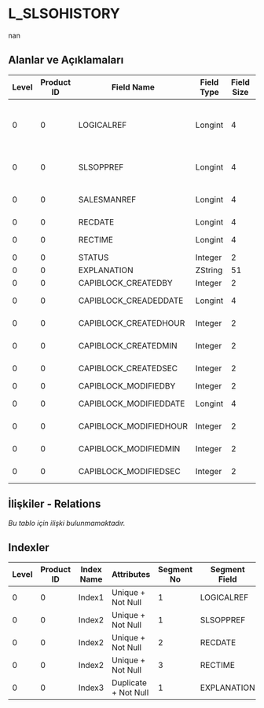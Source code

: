 # L_SLSOHISTORY

nan

## Alanlar ve Açıklamaları

| Level | Product ID | Field Name | Field Type | Field Size | Field Offset | Türkçe Açıklama | Expression |
| ----- | ---------- | ---------- | ---------- | ---------- | ------------ | --------------- | ---------- |
| 0 | 0 | LOGICALREF | Longint | 4 | 0 | Satış fırsatları tarihçesi tablosu log. Ref. | Sales Opportunities History Table Logical Reference |
| 0 | 0 | SLSOPPREF | Longint | 4 | 4 | Satış fırsatları ref. | Sales Opportunity Reference |
| 0 | 0 | SALESMANREF | Longint | 4 | 8 | Satış Temsilcisi Referansı | Sales Representative Reference |
| 0 | 0 | RECDATE | Longint | 4 | 12 | Kayıt tarihi | Record Date |
| 0 | 0 | RECTIME | Longint | 4 | 16 | Kayıt zamanı | Record Time |
| 0 | 0 | STATUS | Integer | 2 | 20 | Durumu | Status |
| 0 | 0 | EXPLANATION | ZString | 51 | 22 | Açıklama | Description |
| 0 | 0 | CAPIBLOCK_CREATEDBY | Integer | 2 | 73 | Oluşturan | Created By |
| 0 | 0 | CAPIBLOCK_CREADEDDATE | Longint | 4 | 75 | Oluşturulma Tarihi | Created Date |
| 0 | 0 | CAPIBLOCK_CREATEDHOUR | Integer | 2 | 79 | Oluşturulma Saati | Created Hour |
| 0 | 0 | CAPIBLOCK_CREATEDMIN | Integer | 2 | 81 | Oluşturulma Dakikası | Created Minute |
| 0 | 0 | CAPIBLOCK_CREATEDSEC | Integer | 2 | 83 | Oluşturulma Saniyesi | Created Second |
| 0 | 0 | CAPIBLOCK_MODIFIEDBY | Integer | 2 | 85 | Değiştiren | Modified By |
| 0 | 0 | CAPIBLOCK_MODIFIEDDATE | Longint | 4 | 87 | Değiştirilme Tarihi | Modified Date |
| 0 | 0 | CAPIBLOCK_MODIFIEDHOUR | Integer | 2 | 91 | Değiştirilme Saati | Modified Hour |
| 0 | 0 | CAPIBLOCK_MODIFIEDMIN | Integer | 2 | 93 | Değiştirilme Dakikası | Modified Minute |
| 0 | 0 | CAPIBLOCK_MODIFIEDSEC | Integer | 2 | 95 | Değiştirilme Saniyesi | Modified Second |

## İlişkiler - Relations

*Bu tablo için ilişki bulunmamaktadır.*

## Indexler

| Level | Product ID | Index Name | Attributes | Segment No | Segment Field | Sense |
| ----- | ---------- | ---------- | ---------- | ---------- | ------------- | ----- |
| 0 | 0 | Index1 | Unique + Not Null | 1 | LOGICALREF | Ascending |
| 0 | 0 | Index2 | Unique + Not Null | 1 | SLSOPPREF | Ascending |
| 0 | 0 | Index2 | Unique + Not Null | 2 | RECDATE | Ascending |
| 0 | 0 | Index2 | Unique + Not Null | 3 | RECTIME | Ascending |
| 0 | 0 | Index3 | Duplicate + Not Null | 1 | EXPLANATION | Ascending |
